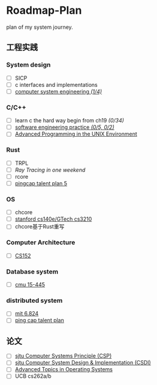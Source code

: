 # Roadmap-Plan

plan of my system journey.

## 工程实践

### System design

- [ ] SICP
- [ ] c interfaces and implementations
- [ ] [computer system engineering *(1/4)*](https://ipads.se.sjtu.edu.cn/courses/cse/)

### C/C++

- [ ] learn c the hard way begin from ch19 *(0/34)*
- [ ] [software engineering practice *(0/5, 0/2)*](https://ipads.se.sjtu.edu.cn/courses/sep/)
- [ ] [Advanced Programming in the UNIX Environment](https://www.cs.stevens.edu/~jschauma/631/)

### Rust

- [ ] TRPL
- [ ] *Ray Tracing in one weekend*
- [ ] rcore
- [ ] [pingcap talent plan 5](https://university.pingcap.com/talent-plan/rust-programming)

### OS

- [ ] chcore
- [ ] [stanford cs140e/GTech cs3210](https://github.com/sslab-gatech/cs3210-rustos-public)
- [ ] chcore基于Rust重写

### Computer Architecture

- [ ] [CS152](https://inst.eecs.berkeley.edu/~cs152/sp20/)

### Database system

- [ ] [cmu 15-445](https://15445.courses.cs.cmu.edu/fall2019/assignments.html)

### distributed system

- [ ] [mit 6.824](https://pdos.csail.mit.edu/6.824/schedule.html)
- [ ] [ping cap talent plan](https://university.pingcap.com/talent-plan/)

## 论文

- [ ] [sjtu Computer Systems Principle (CSP)](https://ipads.se.sjtu.edu.cn/courses/csp/)
- [ ] [sjtu Computer System Design & Implementation (CSDI)](https://ipads.se.sjtu.edu.cn/courses/csdi/)
- [ ] [Advanced Topics in Operating Systems](http://web.stanford.edu/class/cs240/)
- [ ] UCB cs262a/b
